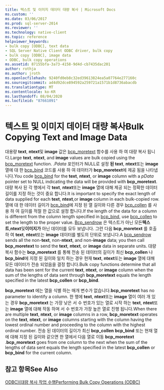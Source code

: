 ```yaml
---
title: 텍스트 및 이미지 데이터 대량 복사 | Microsoft Docs
ms.custom: ''
ms.date: 03/06/2017
ms.prod: sql-server-2014
ms.reviewer: ''
ms.technology: native-client
ms.topic: reference
helpviewer_keywords:
- bulk copy [ODBC], text data
- SQL Server Native Client ODBC driver, bulk copy
- bulk copy [ODBC], image data
- ODBC, bulk copy operations
ms.assetid: 87155bfa-3a73-4158-9d4d-cb7435dac201
author: rothja
ms.author: jroth
ms.openlocfilehash: 9240fd0eb8c32ed39613824ea5a07764e277160c
ms.sourcegitcommit: ad4d92dce894592a259721a1571b1d8736abacdb
ms.translationtype: MT
ms.contentlocale: ko-KR
ms.lasthandoff: 08/04/2020
ms.locfileid: "87661091"
---
```

# <a name="bulk-copying-text-and-image-data"></a><span data-ttu-id="1d2b2-102">텍스트 및 이미지 데이터 대량 복사</span><span class="sxs-lookup"><span data-stu-id="1d2b2-102">Bulk Copying Text and Image Data</span></span>
  <span data-ttu-id="1d2b2-103">대용량 **text**, **ntext**및 **image** 값은 [bcp_moretext](../native-client-odbc-extensions-bulk-copy-functions/bcp-moretext.md) 함수를 사용 하 여 대량 복사 됩니다.</span><span class="sxs-lookup"><span data-stu-id="1d2b2-103">Large **text**, **ntext**, and **image** values are bulk copied using the [bcp_moretext](../native-client-odbc-extensions-bulk-copy-functions/bcp-moretext.md) function.</span></span> <span data-ttu-id="1d2b2-104">*.Pdata* 포인터가 NULL로 설정 **된 text**, **ntext**또는 **image** 열에 대 한 [bcp_bind](../native-client-odbc-extensions-bulk-copy-functions/bcp-bind.md) 코드를 사용 하 여 데이터가 **bcp_moretext**에 제공 됨을 나타냅니다.</span><span class="sxs-lookup"><span data-stu-id="1d2b2-104">You code [bcp_bind](../native-client-odbc-extensions-bulk-copy-functions/bcp-bind.md) for the **text**, **ntext**, or **image** column with a *pData* pointer set to NULL indicating the data will be provided with **bcp_moretext**.</span></span> <span data-ttu-id="1d2b2-105">대량 복사 된 각 행에서 각 **text**, **ntext**또는 **image** 열에 대해 제공 되는 정확한 데이터 길이를 지정 하는 것이 중요 합니다.</span><span class="sxs-lookup"><span data-stu-id="1d2b2-105">It is important to specify the exact length of data supplied for each **text**, **ntext**,or **image** column in each bulk-copied row.</span></span> <span data-ttu-id="1d2b2-106">열에 대 한 데이터 길이가 [bcp_bind](../native-client-odbc-extensions-bulk-copy-functions/bcp-bind.md)에 지정 된 열 길이와 다른 경우 [bcp_collen](../native-client-odbc-extensions-bulk-copy-functions/bcp-collen.md) 를 사용 하 여 길이를 적절 한 값으로 설정 합니다.</span><span class="sxs-lookup"><span data-stu-id="1d2b2-106">If the length of the data for a column is different from the column length specified in [bcp_bind](../native-client-odbc-extensions-bulk-copy-functions/bcp-bind.md), use [bcp_collen](../native-client-odbc-extensions-bulk-copy-functions/bcp-collen.md) to set the length to the proper value.</span></span> <span data-ttu-id="1d2b2-107">[Bcp_sendrow](../native-client-odbc-extensions-bulk-copy-functions/bcp-sendrow.md) 은 텍스트가 아닌 모든**텍스트**,**ntext**및**이미지가** 아닌 데이터를 모두 보냅니다. 그런 다음 **bcp_moretext** 를 호출 하 여 **text**, **ntext**또는 **image** 데이터를 별도의 단위로 보냅니다.</span><span class="sxs-lookup"><span data-stu-id="1d2b2-107">A [bcp_sendrow](../native-client-odbc-extensions-bulk-copy-functions/bcp-sendrow.md) sends all the non-**text**, non-**ntext**, and non-**image** data; you then call **bcp_moretext** to send the **text**, **ntext**, or **image** data in separate units.</span></span> <span data-ttu-id="1d2b2-108">대량 복사 함수는 **bcp_moretext** 를 통해 전송 된 데이터의 길이가 최신 **bcp_collen** 나 **bcp_bind**에 지정 된 길이와 일치 하는 경우 현재 **text**, **ntext**또는 **image** 열에 대해 모든 데이터가 전송 되었음을 결정 합니다.</span><span class="sxs-lookup"><span data-stu-id="1d2b2-108">Bulk copy functions determine that all data has been sent for the current **text**, **ntext**, or **image** column when the sum of the lengths of data sent through **bcp_moretext** equals the length specified in the latest **bcp_collen** or **bcp_bind**.</span></span>  
  
 <span data-ttu-id="1d2b2-109">**bcp_moretext** 에는 열을 식별 하는 매개 변수가 없습니다.</span><span class="sxs-lookup"><span data-stu-id="1d2b2-109">**bcp_moretext** has no parameter to identify a column.</span></span> <span data-ttu-id="1d2b2-110">한 행에 **text**, **ntext**또는 **image** 열이 여러 개 있는 경우 **bcp_moretext** 는 가장 낮은 서 수 번호가 있는 열로 시작 하는 **text**, **ntext**또는 **image** 열에 대해 작동 하며 서 수 번호가 가장 높은 열로 진행 됩니다.</span><span class="sxs-lookup"><span data-stu-id="1d2b2-110">When there are multiple **text**, **ntext**, or **image** columns in a row, **bcp_moretext** operates on the **text**, **ntext**, or **image** columns starting with the column having the lowest ordinal number and proceeding to the column with the highest ordinal number.</span></span> <span data-ttu-id="1d2b2-111">전송 된 데이터의 길이가 최신 **bcp_collen** **bcp_bind** 또는 현재 열에 대해 지정 된 길이와 같으면 한 열에서 다음 열로 이동 **bcp_moretext** .</span><span class="sxs-lookup"><span data-stu-id="1d2b2-111">**bcp_moretext** goes from one column to the next when the sum of the lengths of data sent equals the length specified in the latest **bcp_collen** or **bcp_bind** for the current column.</span></span>  
  
## <a name="see-also"></a><span data-ttu-id="1d2b2-112">참고 항목</span><span class="sxs-lookup"><span data-stu-id="1d2b2-112">See Also</span></span>  
 [<span data-ttu-id="1d2b2-113">ODBC&#41;&#40;대량 복사 작업 수행</span><span class="sxs-lookup"><span data-stu-id="1d2b2-113">Performing Bulk Copy Operations &#40;ODBC&#41;</span></span>](performing-bulk-copy-operations-odbc.md)  
  
  
